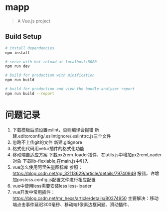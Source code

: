 # mapp

> A Vue.js project

## Build Setup

``` bash
# install dependencies
npm install

# serve with hot reload at localhost:8080
npm run dev

# build for production with minification
npm run build

# build for production and view the bundle analyzer report
npm run build --report
```

# 问题记录
1. 下载模板后须设置eslint，否则编译会报错
新建.editorconfig/.eslintignore/.eslinttrc.js三个文件
2. 忽略不上传git的文件
新建.gitignore
3. 格式化代码用vetur插件的格式化功能
4. 移动端自适应方案
下载px2rem-loader插件，在utils.js中增加px2remLoader对象
下载lib-flexiable,在main.js中引入
5. vue怎么使用阿里矢量图标库
参照：https://blog.csdn.net/qq_32113629/article/details/79740949
报错，许增加postcss.config.js配置文件进行相应配置
6. vue中使用less需要安装less less-loader
7. vue开发中常用插件：https://blog.csdn.net/mr_hexs/article/details/80374950
主要解决：移动端点击事件延迟300毫秒、移动端1像素边框问题、滑动插件、